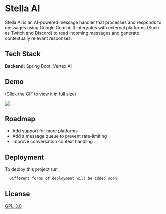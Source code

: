 
# Stella AI

Stella AI is an AI-powered message handler that processes and responds to messages using Google Gemini. It integrates with external platforms (Such as Twitch and Discord) to read incoming messages and generate contextually relevant responses.


## Tech Stack

**Backend:** Spring Boot, Vertex AI


## Demo
(Click the GIF to view it in full size)

![](https://i.imgur.com/XONhJKk.gif)


## Roadmap

- Add support for more platforms
- Add a message queue to prevent rate-limiting
- Improve conversation context handling
## Deployment

To deploy this project run

```bash
  Different forms of deployment will be added soon.
```
## License

[GPL-3.0](https://choosealicense.com/licenses/gpl-3.0/)
